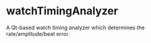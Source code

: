 # watchTimingAnalyzer
A Qt-based watch timing analyzer which determines the rate/amplitude/beat error. 
